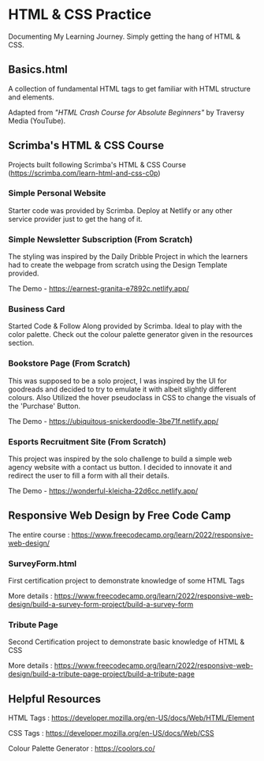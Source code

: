 # HTML & CSS Practice
Documenting My Learning Journey. Simply getting the hang of HTML & CSS. 

## Basics.html  
A collection of fundamental HTML tags to get familiar with HTML structure and elements.  

Adapted from *"HTML Crash Course for Absolute Beginners"* by Traversy Media (YouTube).  

## Scrimba's HTML & CSS Course
Projects built following Scrimba's HTML & CSS Course (https://scrimba.com/learn-html-and-css-c0p)

### Simple Personal Website
Starter code was provided by Scrimba.
Deploy at Netlify or any other service provider just to get the hang of it.

### Simple Newsletter Subscription (From Scratch)
The styling was inspired by the Daily Dribble Project in which the learners had to create the webpage from scratch using the Design Template provided.

The Demo - https://earnest-granita-e7892c.netlify.app/ 

### Business Card
Started Code & Follow Along provided by Scrimba. Ideal to play with the color palette. Check out the colour palette generator given in the resources section.

### Bookstore Page (From Scratch)
This was supposed to be a solo project, I was inspired by the UI for goodreads and decided to try to emulate it with albeit slightly different colours.
Also Utilized the hover pseudoclass in CSS to change the visuals of the 'Purchase' Button. 

The Demo - https://ubiquitous-snickerdoodle-3be71f.netlify.app/

### Esports Recruitment Site (From Scratch)
This project was inspired by the solo challenge to build a simple web agency website with a contact us button. I decided to innovate it and redirect the user to fill a form with all their details. 

The Demo - https://wonderful-kleicha-22d6cc.netlify.app/ 

## Responsive Web Design by Free Code Camp 
The entire course : https://www.freecodecamp.org/learn/2022/responsive-web-design/

### SurveyForm.html 
First certification project to demonstrate knowledge of some HTML Tags 

More details : https://www.freecodecamp.org/learn/2022/responsive-web-design/build-a-survey-form-project/build-a-survey-form

### Tribute Page
Second Certification project to demonstrate basic knowledge of HTML & CSS

More details : https://www.freecodecamp.org/learn/2022/responsive-web-design/build-a-tribute-page-project/build-a-tribute-page 



## Helpful Resources
HTML Tags : https://developer.mozilla.org/en-US/docs/Web/HTML/Element 

CSS Tags : https://developer.mozilla.org/en-US/docs/Web/CSS 

Colour Palette Generator : https://coolors.co/ 
